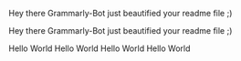 Hey there Grammarly-Bot just beautified your readme file ;) 

 Hey there Grammarly-Bot just beautified your readme file ;)

Hello World
Hello World
Hello World
Hello World
